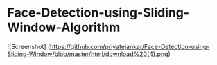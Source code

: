 # Face-Detection-using-Sliding-Window-Algorithm
![Screenshot] (https://github.com/priyatejankar/Face-Detection-using-Sliding-Window/blob/master/html/download%20(4).png)

       
      
